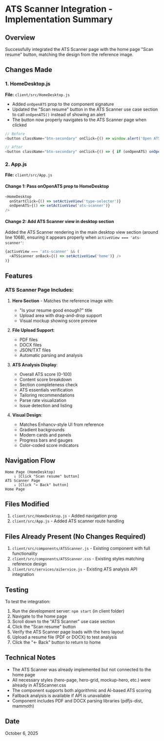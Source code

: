 # ATS Scanner Integration - Implementation Summary

## Overview
Successfully integrated the ATS Scanner page with the home page "Scan resume" button, matching the design from the reference image.

## Changes Made

### 1. HomeDesktop.js
**File:** `client/src/HomeDesktop.js`

- Added `onOpenATS` prop to the component signature
- Updated the "Scan resume" button in the ATS Scanner use case section to call `onOpenATS()` instead of showing an alert
- The button now properly navigates to the ATS Scanner page when clicked

```javascript
// Before
<button className="btn-secondary" onClick={() => window.alert('Open ATS Scanner')}>Scan resume</button>

// After
<button className="btn-secondary" onClick={() => { if (onOpenATS) onOpenATS(); else window.alert('Open ATS Scanner'); }}>Scan resume</button>
```

### 2. App.js
**File:** `client/src/App.js`

#### Change 1: Pass onOpenATS prop to HomeDesktop
```javascript
<HomeDesktop 
  onStartClick={() => setActiveView('type-selector')} 
  onOpenATS={() => setActiveView('ats-scanner')} 
/>
```

#### Change 2: Add ATS Scanner view in desktop section
Added the ATS Scanner rendering in the main desktop view section (around line 1068), ensuring it appears properly when `activeView === 'ats-scanner'`:

```javascript
{activeView === 'ats-scanner' && (
  <ATSScanner onBack={() => setActiveView('home')} />
)}
```

## Features

### ATS Scanner Page Includes:
1. **Hero Section** - Matches the reference image with:
   - "Is your resume good enough?" title
   - Upload area with drag-and-drop support
   - Visual mockup showing score preview
   
2. **File Upload Support**:
   - PDF files
   - DOCX files
   - JSON/TXT files
   - Automatic parsing and analysis

3. **ATS Analysis Display**:
   - Overall ATS score (0-100)
   - Content score breakdown
   - Section completeness check
   - ATS essentials verification
   - Tailoring recommendations
   - Parse rate visualization
   - Issue detection and listing

4. **Visual Design**:
   - Matches Enhancv-style UI from reference
   - Gradient backgrounds
   - Modern cards and panels
   - Progress bars and gauges
   - Color-coded score indicators

## Navigation Flow

```
Home Page (HomeDesktop)
    ↓ [Click "Scan resume" button]
ATS Scanner Page
    ↓ [Click "← Back" button]
Home Page
```

## Files Modified
1. `client/src/HomeDesktop.js` - Added navigation prop
2. `client/src/App.js` - Added ATS scanner route handling

## Files Already Present (No Changes Required)
1. `client/src/components/ATSScanner.js` - Existing component with full functionality
2. `client/src/components/ATSScanner.css` - Existing styles matching reference design
3. `client/src/services/aiService.js` - Existing ATS analysis API integration

## Testing
To test the integration:
1. Run the development server: `npm start` (in client folder)
2. Navigate to the home page
3. Scroll down to the "ATS Scanner" use case section
4. Click the "Scan resume" button
5. Verify the ATS Scanner page loads with the hero layout
6. Upload a resume file (PDF or DOCX) to test analysis
7. Click the "← Back" button to return to home

## Technical Notes
- The ATS Scanner was already implemented but not connected to the home page
- All necessary styles (hero-page, hero-grid, mockup-hero, etc.) were already in ATSScanner.css
- The component supports both algorithmic and AI-based ATS scoring
- Fallback analysis is available if API is unavailable
- Component includes PDF and DOCX parsing libraries (pdfjs-dist, mammoth)

## Date
October 6, 2025
